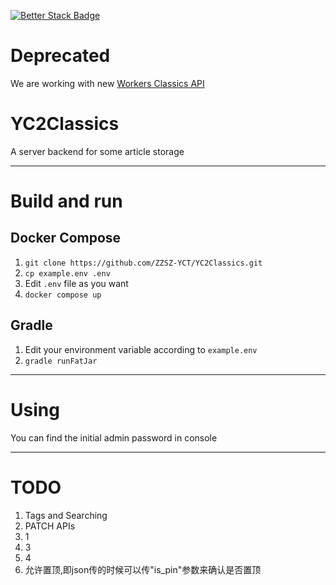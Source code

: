 [![Better Stack Badge](https://uptime.betterstack.com/status-badges/v3/monitor/1plyu.svg)](https://uptime.betterstack.com/?utm_source=status_badge)

# Deprecated

We are working with new [Workers Classics API](https://github.com/ZZSZ-YCT/classics-api)

# YC2Classics

A server backend for some article storage

---

# Build and run
## Docker Compose

1. `git clone https://github.com/ZZSZ-YCT/YC2Classics.git`
2. `cp example.env .env`
3. Edit `.env` file as you want
4. `docker compose up`

## Gradle

1. Edit your environment variable according to `example.env`
2. `gradle runFatJar`

---

# Using

You can find the initial admin password in console

---

# TODO

1. Tags and Searching
2. PATCH APIs
3. 1
4. 3
5. 4
6. 允许置顶,即json传的时候可以传"is_pin"参数来确认是否置顶
